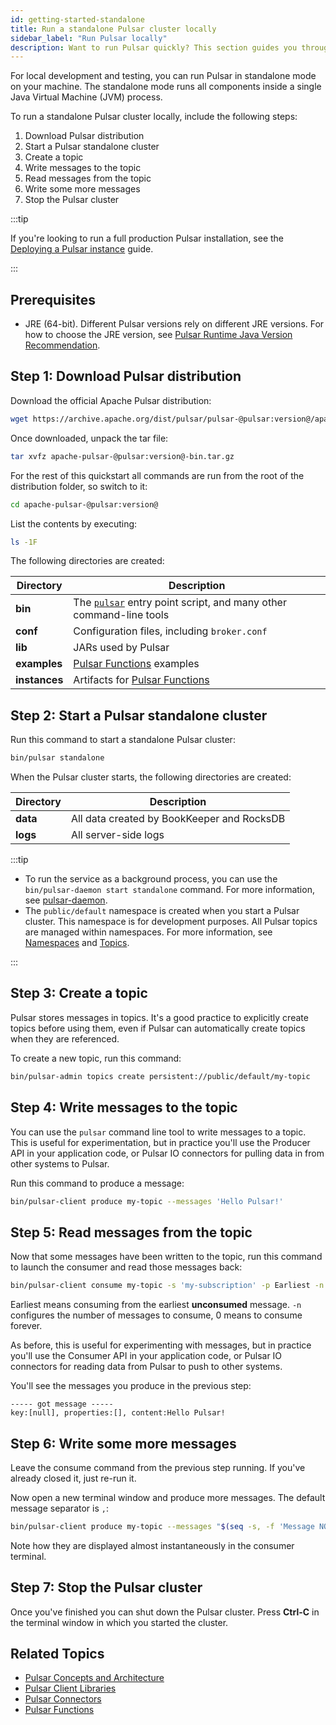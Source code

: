 ```yaml
---
id: getting-started-standalone
title: Run a standalone Pulsar cluster locally
sidebar_label: "Run Pulsar locally"
description: Want to run Pulsar quickly? This section guides you through every step of running Pulsar in standalone mode on your machine. Come and give it a try!
---
```


For local development and testing, you can run Pulsar in standalone mode on your machine. The standalone mode runs all components inside a single Java Virtual Machine (JVM) process.

To run a standalone Pulsar cluster locally, include the following steps:

1. Download Pulsar distribution
2. Start a Pulsar standalone cluster
3. Create a topic
4. Write messages to the topic
5. Read messages from the topic
6. Write some more messages
7. Stop the Pulsar cluster

:::tip

If you're looking to run a full production Pulsar installation, see the [Deploying a Pulsar instance](deploy-bare-metal.md) guide.

:::

## Prerequisites

- JRE (64-bit). Different Pulsar versions rely on different JRE versions. For how to choose the JRE version, see [Pulsar Runtime Java Version Recommendation](https://github.com/apache/pulsar/blob/master/README.md#pulsar-runtime-java-version-recommendation).

## Step 1: Download Pulsar distribution

Download the official Apache Pulsar distribution:

```bash
wget https://archive.apache.org/dist/pulsar/pulsar-@pulsar:version@/apache-pulsar-@pulsar:version@-bin.tar.gz
```

Once downloaded, unpack the tar file:

```bash
tar xvfz apache-pulsar-@pulsar:version@-bin.tar.gz
```

For the rest of this quickstart all commands are run from the root of the distribution folder, so switch to it:

```bash
cd apache-pulsar-@pulsar:version@
```

List the contents by executing:

```bash
ls -1F
```

The following directories are created:

| Directory     | Description                                                                                         |
| ------------- | --------------------------------------------------------------------------------------------------- |
| **bin**       | The [`pulsar`](reference-cli-tools.md) entry point script, and many other command-line tools |
| **conf**      | Configuration files, including `broker.conf`                                                        |
| **lib**       | JARs used by Pulsar                                                                                 |
| **examples**  | [Pulsar Functions](functions-overview.md) examples                                                  |
| **instances** | Artifacts for [Pulsar Functions](functions-overview.md)                                             |

## Step 2: Start a Pulsar standalone cluster

Run this command to start a standalone Pulsar cluster:

```bash
bin/pulsar standalone
```

When the Pulsar cluster starts, the following directories are created:

| Directory | Description                                |
| --------- | ------------------------------------------ |
| **data**  | All data created by BookKeeper and RocksDB |
| **logs**  | All server-side logs                       |

:::tip

* To run the service as a background process, you can use the `bin/pulsar-daemon start standalone` command. For more information, see [pulsar-daemon](reference-cli-tools.md).
* The `public/default` namespace is created when you start a Pulsar cluster. This namespace is for development purposes. All Pulsar topics are managed within namespaces. For more information, see [Namespaces](concepts-messaging.md#namespaces) and [Topics](concepts-messaging.md#topics).

:::

## Step 3: Create a topic

Pulsar stores messages in topics. It's a good practice to explicitly create topics before using them, even if Pulsar can automatically create topics when they are referenced.

To create a new topic, run this command:

```bash
bin/pulsar-admin topics create persistent://public/default/my-topic
```

## Step 4: Write messages to the topic

You can use the `pulsar` command line tool to write messages to a topic. This is useful for experimentation, but in practice you'll use the Producer API in your application code, or Pulsar IO connectors for pulling data in from other systems to Pulsar.

Run this command to produce a message:

```bash
bin/pulsar-client produce my-topic --messages 'Hello Pulsar!'
```

## Step 5: Read messages from the topic

Now that some messages have been written to the topic, run this command to launch the consumer and read those messages back:

```bash
bin/pulsar-client consume my-topic -s 'my-subscription' -p Earliest -n 0
```

Earliest means consuming from the earliest **unconsumed** message. `-n` configures the number of messages to consume, 0 means to consume forever.

As before, this is useful for experimenting with messages, but in practice you'll use the Consumer API in your application code, or Pulsar IO connectors for reading data from Pulsar to push to other systems.

You'll see the messages you produce in the previous step:

```text
----- got message -----
key:[null], properties:[], content:Hello Pulsar!
```

## Step 6: Write some more messages

Leave the consume command from the previous step running. If you've already closed it, just re-run it.

Now open a new terminal window and produce more messages. The default message separator is `,`:

```bash
bin/pulsar-client produce my-topic --messages "$(seq -s, -f 'Message NO.%g' 1 10)"
```

Note how they are displayed almost instantaneously in the consumer terminal.

## Step 7: Stop the Pulsar cluster

Once you've finished you can shut down the Pulsar cluster. Press **Ctrl-C** in the terminal window in which you started the cluster.

## Related Topics

- [Pulsar Concepts and Architecture](concepts-architecture-overview.md)
- [Pulsar Client Libraries](client-libraries.md)
- [Pulsar Connectors](io-overview.md)
- [Pulsar Functions](functions-overview.md)
